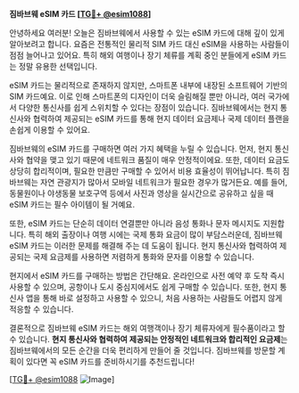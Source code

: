 **짐바브웨 eSIM 카드 [[TG💪+ @esim1088](https://t.me/s/esim1088)]**

안녕하세요 여러분! 오늘은 짐바브웨에서 사용할 수 있는 eSIM 카드에 대해 깊이 있게 알아보려고 합니다. 요즘은 전통적인 물리적 SIM 카드 대신 eSIM을 사용하는 사람들이 점점 늘어나고 있어요. 특히 해외 여행이나 장기 체류를 계획 중인 분들에게 eSIM 카드는 정말 유용한 선택입니다.

eSIM 카드는 물리적으로 존재하지 않지만, 스마트폰 내부에 내장된 소프트웨어 기반의 SIM 카드예요. 이로 인해 스마트폰의 디자인이 더욱 슬림해질 뿐만 아니라, 여러 국가에서 다양한 통신사를 쉽게 스위치할 수 있다는 장점이 있습니다. 짐바브웨에서는 현지 통신사와 협력하여 제공되는 eSIM 카드를 통해 현지 데이터 요금제나 국제 데이터 플랜을 손쉽게 이용할 수 있어요.

짐바브웨의 eSIM 카드를 구매하면 여러 가지 혜택을 누릴 수 있습니다. 먼저, 현지 통신사와 협약을 맺고 있기 때문에 네트워크 품질이 매우 안정적이에요. 또한, 데이터 요금도 상당히 합리적이며, 필요한 만큼만 구매할 수 있어서 비용 효율성이 뛰어납니다. 특히 짐바브웨는 자연 관광지가 많아서 모바일 네트워크가 필요한 경우가 많거든요. 예를 들어, 동물원이나 야생동물 보호구역 등에서 사진과 영상을 실시간으로 공유하고 싶을 때 eSIM 카드는 필수 아이템이 될 거예요.

또한, eSIM 카드는 단순히 데이터 연결뿐만 아니라 음성 통화나 문자 메시지도 지원합니다. 특히 해외 출장이나 여행 시에는 국제 통화 요금이 많이 부담스러운데, 짐바브웨 eSIM 카드는 이러한 문제를 해결해 주는 데 도움이 됩니다. 현지 통신사와 협력하여 제공되는 국제 요금제를 사용하면 저렴하게 통화와 문자를 이용할 수 있습니다.

현지에서 eSIM 카드를 구매하는 방법은 간단해요. 온라인으로 사전 예약 후 도착 즉시 사용할 수 있으며, 공항이나 도시 중심지에서도 쉽게 구매할 수 있습니다. 또한, 현지 통신사 앱을 통해 바로 설정하고 사용할 수 있으니, 처음 사용하는 사람들도 어렵지 않게 적응할 수 있습니다.

결론적으로 짐바브웨 eSIM 카드는 해외 여행객이나 장기 체류자에게 필수품이라고 할 수 있습니다. **현지 통신사와 협력하여 제공되는 안정적인 네트워크와 합리적인 요금제**는 짐바브웨에서의 모든 순간을 더욱 편리하게 만들어 줄 것입니다. 짐바브웨를 방문할 계획이 있다면 꼭 eSIM 카드를 준비하시기를 추천드립니다!

[[TG💪+ @esim1088](https://t.me/s/esim1088) ![Image](https://i.postimg.cc/Y0z9fWf4/image.png)]